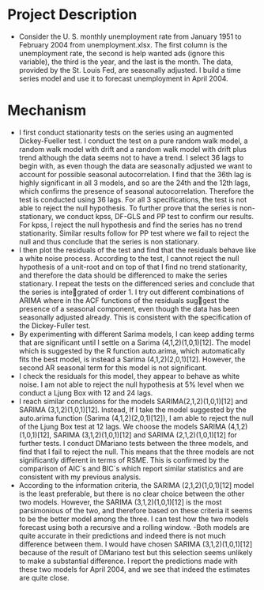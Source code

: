 # Project Description
- Consider the U. S. monthly unemployment rate from January 1951 to February 2004 from unemployment.xlsx. The first column is the unemployment rate, the
second is help wanted ads (ignore this variable), the third is the year, and the last is the month. The data, provided by the St. Louis Fed, are seasonally adjusted. I build a time series model and use it to forecast unemployment in April 2004.
# Mechanism
- I first conduct stationarity tests on the series using an augmented Dickey-Fueller test. I conduct the test on a pure random walk model, a random walk model with drift and a random
walk model with drift plus trend although the data seems not to have a trend. I select 36 lags to begin with, as even though the data are seasonally adjusted we want to account for
possible seasonal autocorrelation. I find that the 36th lag is highly significant in all 3 models, and so are the 24th and the 12th lags, which confirms the presence of seasonal autocorrelation. Therefore the test is conducted
using 36 lags. For all 3 specifications, the test is not able to reject the null hypothesis. To further prove that the series is non-stationary, we conduct kpss, DF-GLS and PP test to confirm
our results. For kpss, I reject the null hypothesis and find the series has no trend stationarity. Similar results follow for PP test where we fail to reject the null and thus conclude that the
series is non stationary.
- I then plot the residuals of the test and find that the residuals behave like a white noise process. According to the test, I cannot reject the null hypothesis of a unit-root and on top of that I find no trend stationarity, and therefore the data should be differenced to make the series
stationary. I repeat the tests on the differenced series and conclude that the series is integrated of order 1. I try out different combinations of ARIMA where in the ACF functions of the residuals suggest the presence of a seasonal component, even though the data has been seasonally adjusted
already. This is consistent with the specification of the Dickey-Fuller test.
- By experimenting with different Sarima models, I can keep adding terms that are significant until I settle on a Sarima (4,1,2)(1,0,1)[12]. The model which is suggested by the R function
auto.arima, which automatically fits the best model, is instead a Sarima (4,1,2)(2,0,1)[12]. However, the second AR seasonal term for this model is not significant.
- I check the residuals for this model, they appear to behave as white noise. I am not able to reject the null hypothesis at 5% level when we conduct a Ljung Box with 12 and 24 lags.
- I reach similar conclusions for the models SARIMA(2,1,2)(1,0,1)[12] and SARIMA (3,1,2)(1,0,1)[12]. Instead, If I take the model suggested by the auto.arima function (Sarima (4,1,2)(2,0,1)[12]), I am able to reject the null of the Ljung Box test at 12 lags. We choose the models SARIMA
(4,1,2)(1,0,1)[12], SARIMA (3,1,2)(1,0,1)[12] and SARIMA (2,1,2)(1,0,1)[12] for further tests. I conduct DMariano tests between the three models, and find that I fail to reject the null. This means that the three models are not significantly different in terms of RSME. This is confirmed
by the comparison of AIC´s and BIC´s which report similar statistics and are consistent with my previous analysis.
- According to the information criteria, the SARIMA (2,1,2)(1,0,1)[12] model is the least preferable, but there is no clear choice between the other two models. However, the SARIMA
(3,1,2)(1,0,1)[12] is the most parsimonious of the two, and therefore based on these criteria it seems to be the better model among the three. I can test how the two models forecast using both a recursive and a rolling window.
-Both models are quite accurate in their predictions and indeed there is not much difference
between them. I would have chosen SARIMA (3,1,2)(1,0,1)[12] because of the result of
DMariano test but this selection seems unlikely to make a substantial difference. I report the predictions made with these two models for April 2004, and we see that indeed
the estimates are quite close.
